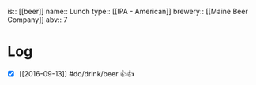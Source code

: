 is:: [[beer]]
name:: Lunch
type:: [[IPA - American]]
brewery:: [[Maine Beer Company]]
abv:: 7

# Log
- [x] [[2016-09-13]] #do/drink/beer 👍👍
